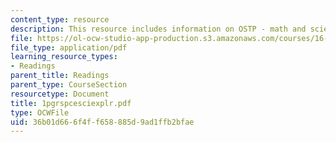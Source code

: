 ```yaml
---
content_type: resource
description: This resource includes information on OSTP - math and science education.
file: https://ol-ocw-studio-app-production.s3.amazonaws.com/courses/16-423j-aerospace-biomedical-and-life-support-engineering-spring-2006/36b01d666f4ff658885d9ad1ffb2bfae_1pgrspcesciexplr.pdf
file_type: application/pdf
learning_resource_types:
- Readings
parent_title: Readings
parent_type: CourseSection
resourcetype: Document
title: 1pgrspcesciexplr.pdf
type: OCWFile
uid: 36b01d66-6f4f-f658-885d-9ad1ffb2bfae
---
```

